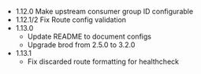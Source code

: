 - 1.12.0
    Make upstream consumer group ID configurable
- 1.12.1/2
    Fix Route config validation
- 1.13.0
    * Update README to document configs
    * Upgrade brod from 2.5.0 to 3.2.0
- 1.13.1
    * Fix discarded route formatting for healthcheck
